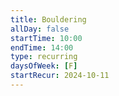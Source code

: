 ```yaml
---
title: Bouldering
allDay: false
startTime: 10:00
endTime: 14:00
type: recurring
daysOfWeek: [F]
startRecur: 2024-10-11
---
```

